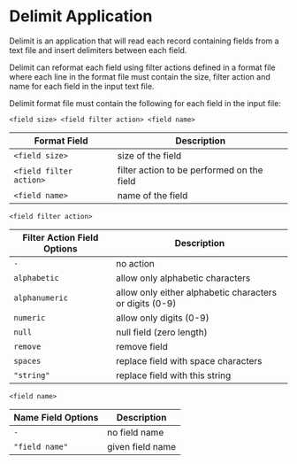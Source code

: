 Delimit Application
===================

Delimit is an application that will read each record containing fields from a text file and insert delimiters between each field. 

Delimit can reformat each field using filter actions defined in a format file where each line in the format file must contain the size, filter action and name for each field in the input text file.

Delimit format file must contain the following for each field in the input file:

 `<field size> <field filter action> <field name>`

Format Field | Description
------------ | -----------
`<field size>` | size of the field
`<field filter action>` | filter action to be performed on the field
`<field name>` | name of the field

`<field filter action>`

Filter Action Field Options | Description
--------------------------- | -----------
`-` | no action
`alphabetic` | allow only alphabetic characters
`alphanumeric` | allow only either alphabetic characters or digits (0-9)
`numeric` | allow only digits (0-9)
`null` | null field (zero length)
`remove` | remove field
`spaces` | replace field with space characters
`"string"` | replace field with this string

`<field name>`

Name Field Options | Description
------------------ | -----------
`-` | no field name
`"field name"` | given field name